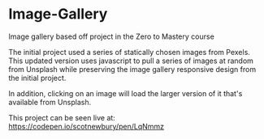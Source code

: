 # Image-Gallery

Image gallery based off project in the Zero to Mastery course

The initial project used a series of statically chosen images from Pexels. This updated version uses javascript to pull a series of images at random from Unsplash while preserving the image gallery responsive design from the initial project.

In addition, clicking on an image will load the larger version of it that's available from Unsplash.

This project can be seen live at: https://codepen.io/scotnewbury/pen/LqNmmz
